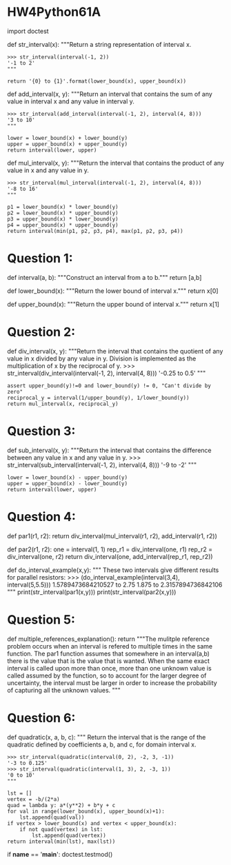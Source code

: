 # HW4Python61A
import doctest

def str_interval(x):
    """Return a string representation of interval x.

    >>> str_interval(interval(-1, 2))
    '-1 to 2'
    """
    
    return '{0} to {1}'.format(lower_bound(x), upper_bound(x))

def add_interval(x, y):
    """Return an interval that contains the sum of any value in interval x and
    any value in interval y.

    >>> str_interval(add_interval(interval(-1, 2), interval(4, 8)))
    '3 to 10'
    """
    
    lower = lower_bound(x) + lower_bound(y)
    upper = upper_bound(x) + upper_bound(y)
    return interval(lower, upper)

def mul_interval(x, y):
    """Return the interval that contains the product of any value in x and any
    value in y.

    >>> str_interval(mul_interval(interval(-1, 2), interval(4, 8)))
    '-8 to 16'
    """
    
    p1 = lower_bound(x) * lower_bound(y)
    p2 = lower_bound(x) * upper_bound(y)
    p3 = upper_bound(x) * lower_bound(y)
    p4 = upper_bound(x) * upper_bound(y)
    return interval(min(p1, p2, p3, p4), max(p1, p2, p3, p4))

# Question 1:
def interval(a, b):
    """Construct an interval from a to b."""
    return [a,b]

def lower_bound(x):
    """Return the lower bound of interval x."""
    return x[0]

def upper_bound(x):
    """Return the upper bound of interval x."""
    return x[1]

# Question 2:
def div_interval(x, y):
    """Return the interval that contains the quotient of any value in x divided
    by any value in y.
    Division is implemented as the multiplication of x by the reciprocal of y.
    >>> str_interval(div_interval(interval(-1, 2), interval(4, 8)))
    '-0.25 to 0.5'
    """
    
    assert upper_bound(y)!=0 and lower_bound(y) != 0, "Can't divide by zero"
    reciprocal_y = interval(1/upper_bound(y), 1/lower_bound(y))
    return mul_interval(x, reciprocal_y)

# Question 3:
def sub_interval(x, y):
    """Return the interval that contains the difference between any value in x
    and any value in y.
    >>> str_interval(sub_interval(interval(-1, 2), interval(4, 8)))
    '-9 to -2'
    """
    
    lower = lower_bound(x) - upper_bound(y)
    upper = upper_bound(x) - lower_bound(y)
    return interval(lower, upper)

# Question 4:

def par1(r1, r2):
    return div_interval(mul_interval(r1, r2), add_interval(r1, r2))

def par2(r1, r2):
    one = interval(1, 1)
    rep_r1 = div_interval(one, r1)
    rep_r2 = div_interval(one, r2)
    return div_interval(one, add_interval(rep_r1, rep_r2))


def do_interval_example(x,y):
    """
    These two intervals give different results for parallel resistors:
    >>> (do_interval_example(interval(3,4), interval(5,5.5)))
    1.5789473684210527 to 2.75
    1.875 to 2.3157894736842106
    """
    print(str_interval(par1(x,y)))
    print(str_interval(par2(x,y)))

# Question 5:
def multiple_references_explanation():
    return """The mulitple reference problem occurs when an interval is refered to multiple times
    in the same function. The par1 function assumes that somewhere in an interval(a,b) there is the value
    that is the value that is wanted. When the same exact interval is called upon more than once, more than one unknown value is called assumed by the
    function, so to account for the larger degree of uncertainty, the interval must be larger in order to increase the probability
    of capturing all the unknown values.
    """

# Question 6:
def quadratic(x, a, b, c):
    """
    Return the interval that is the range of the quadratic defined by
    coefficients a, b, and c, for domain interval x.
    
    >>> str_interval(quadratic(interval(0, 2), -2, 3, -1))
    '-3 to 0.125'
    >>> str_interval(quadratic(interval(1, 3), 2, -3, 1))
    '0 to 10'
    """
    
    lst = []
    vertex = -b/(2*a)
    quad = lambda y: a*(y**2) + b*y + c
    for val in range(lower_bound(x), upper_bound(x)+1):
        lst.append(quad(val))
    if vertex > lower_bound(x) and vertex < upper_bound(x):
        if not quad(vertex) in lst:
            lst.append(quad(vertex))
    return interval(min(lst), max(lst))


if __name__ == '__main__':
    doctest.testmod()

